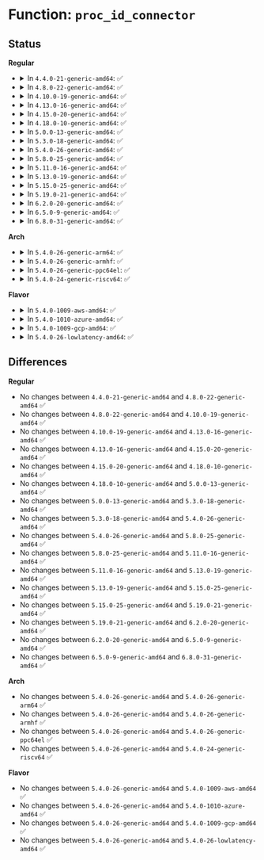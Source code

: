 # Function: <code>proc_id_connector</code>

## Status
<b>Regular</b>
<ul>
<li>
<details>
<summary>In <code>4.4.0-21-generic-amd64</code>: ✅</summary>

```c
void proc_id_connector(struct task_struct * task, int which_id)
```

```json
{
  "name": "proc_id_connector",
  "collision_type": "Unique Global",
  "inline_type": "No",
  "funcs": [
    {
      "addr": 18446744071584359088,
      "name": "proc_id_connector",
      "external": true,
      "loc": "drivers/connector/cn_proc.c:124",
      "file": "drivers/connector/cn_proc.c",
      "inline": "seen, unknown",
      "caller_inline": [],
      "caller_func": [
        "kernel/cred.c:commit_creds",
        "kernel/cred.c:commit_creds"
      ]
    }
  ],
  "symbols": [
    {
      "addr": 18446744071584359088,
      "name": "proc_id_connector",
      "section": ".text",
      "bind": "STB_GLOBAL",
      "size": 303
    }
  ]
}
```
</details>
</li>
<li>
<details>
<summary>In <code>4.8.0-22-generic-amd64</code>: ✅</summary>

```c
void proc_id_connector(struct task_struct * task, int which_id)
```

```json
{
  "name": "proc_id_connector",
  "collision_type": "Unique Global",
  "inline_type": "No",
  "funcs": [
    {
      "addr": 18446744071584693264,
      "name": "proc_id_connector",
      "external": true,
      "loc": "drivers/connector/cn_proc.c:130",
      "file": "drivers/connector/cn_proc.c",
      "inline": "seen, unknown",
      "caller_inline": [],
      "caller_func": [
        "kernel/cred.c:commit_creds",
        "kernel/cred.c:commit_creds"
      ]
    }
  ],
  "symbols": [
    {
      "addr": 18446744071584693264,
      "name": "proc_id_connector",
      "section": ".text",
      "bind": "STB_GLOBAL",
      "size": 303
    }
  ]
}
```
</details>
</li>
<li>
<details>
<summary>In <code>4.10.0-19-generic-amd64</code>: ✅</summary>

```c
void proc_id_connector(struct task_struct * task, int which_id)
```

```json
{
  "name": "proc_id_connector",
  "collision_type": "Unique Global",
  "inline_type": "No",
  "funcs": [
    {
      "addr": 18446744071584879824,
      "name": "proc_id_connector",
      "external": true,
      "loc": "drivers/connector/cn_proc.c:130",
      "file": "drivers/connector/cn_proc.c",
      "inline": "seen, unknown",
      "caller_inline": [],
      "caller_func": [
        "kernel/cred.c:commit_creds",
        "kernel/cred.c:commit_creds"
      ]
    }
  ],
  "symbols": [
    {
      "addr": 18446744071584879824,
      "name": "proc_id_connector",
      "section": ".text",
      "bind": "STB_GLOBAL",
      "size": 303
    }
  ]
}
```
</details>
</li>
<li>
<details>
<summary>In <code>4.13.0-16-generic-amd64</code>: ✅</summary>

```c
void proc_id_connector(struct task_struct * task, int which_id)
```

```json
{
  "name": "proc_id_connector",
  "collision_type": "Unique Global",
  "inline_type": "No",
  "funcs": [
    {
      "addr": 18446744071584968688,
      "name": "proc_id_connector",
      "external": true,
      "loc": "drivers/connector/cn_proc.c:130",
      "file": "drivers/connector/cn_proc.c",
      "inline": "seen, unknown",
      "caller_inline": [],
      "caller_func": [
        "kernel/cred.c:commit_creds",
        "kernel/cred.c:commit_creds"
      ]
    }
  ],
  "symbols": [
    {
      "addr": 18446744071584968688,
      "name": "proc_id_connector",
      "section": ".text",
      "bind": "STB_GLOBAL",
      "size": 292
    }
  ]
}
```
</details>
</li>
<li>
<details>
<summary>In <code>4.15.0-20-generic-amd64</code>: ✅</summary>

```c
void proc_id_connector(struct task_struct * task, int which_id)
```

```json
{
  "name": "proc_id_connector",
  "collision_type": "Unique Global",
  "inline_type": "No",
  "funcs": [
    {
      "addr": 18446744071585390032,
      "name": "proc_id_connector",
      "external": true,
      "loc": "drivers/connector/cn_proc.c:130",
      "file": "drivers/connector/cn_proc.c",
      "inline": "seen, unknown",
      "caller_inline": [],
      "caller_func": [
        "kernel/cred.c:commit_creds",
        "kernel/cred.c:commit_creds"
      ]
    }
  ],
  "symbols": [
    {
      "addr": 18446744071585390032,
      "name": "proc_id_connector",
      "section": ".text",
      "bind": "STB_GLOBAL",
      "size": 292
    }
  ]
}
```
</details>
</li>
<li>
<details>
<summary>In <code>4.18.0-10-generic-amd64</code>: ✅</summary>

```c
void proc_id_connector(struct task_struct * task, int which_id)
```

```json
{
  "name": "proc_id_connector",
  "collision_type": "Unique Global",
  "inline_type": "No",
  "funcs": [
    {
      "addr": 18446744071585633216,
      "name": "proc_id_connector",
      "external": true,
      "loc": "drivers/connector/cn_proc.c:130",
      "file": "drivers/connector/cn_proc.c",
      "inline": "seen, unknown",
      "caller_inline": [],
      "caller_func": [
        "kernel/cred.c:commit_creds",
        "kernel/cred.c:commit_creds"
      ]
    }
  ],
  "symbols": [
    {
      "addr": 18446744071585633216,
      "name": "proc_id_connector",
      "section": ".text",
      "bind": "STB_GLOBAL",
      "size": 285
    }
  ]
}
```
</details>
</li>
<li>
<details>
<summary>In <code>5.0.0-13-generic-amd64</code>: ✅</summary>

```c
void proc_id_connector(struct task_struct * task, int which_id)
```

```json
{
  "name": "proc_id_connector",
  "collision_type": "Unique Global",
  "inline_type": "No",
  "funcs": [
    {
      "addr": 18446744071585760416,
      "name": "proc_id_connector",
      "external": true,
      "loc": "drivers/connector/cn_proc.c:130",
      "file": "drivers/connector/cn_proc.c",
      "inline": "seen, unknown",
      "caller_inline": [],
      "caller_func": [
        "kernel/cred.c:commit_creds",
        "kernel/cred.c:commit_creds"
      ]
    }
  ],
  "symbols": [
    {
      "addr": 18446744071585760416,
      "name": "proc_id_connector",
      "section": ".text",
      "bind": "STB_GLOBAL",
      "size": 285
    }
  ]
}
```
</details>
</li>
<li>
<details>
<summary>In <code>5.3.0-18-generic-amd64</code>: ✅</summary>

```c
void proc_id_connector(struct task_struct * task, int which_id)
```

```json
{
  "name": "proc_id_connector",
  "collision_type": "Unique Global",
  "inline_type": "No",
  "funcs": [
    {
      "addr": 18446744071585992704,
      "name": "proc_id_connector",
      "external": true,
      "loc": "drivers/connector/cn_proc.c:116",
      "file": "drivers/connector/cn_proc.c",
      "inline": "seen, unknown",
      "caller_inline": [],
      "caller_func": [
        "kernel/cred.c:commit_creds",
        "kernel/cred.c:commit_creds"
      ]
    }
  ],
  "symbols": [
    {
      "addr": 18446744071585992704,
      "name": "proc_id_connector",
      "section": ".text",
      "bind": "STB_GLOBAL",
      "size": 281
    }
  ]
}
```
</details>
</li>
<li>
<details>
<summary>In <code>5.4.0-26-generic-amd64</code>: ✅</summary>

```c
void proc_id_connector(struct task_struct * task, int which_id)
```

```json
{
  "name": "proc_id_connector",
  "collision_type": "Unique Global",
  "inline_type": "No",
  "funcs": [
    {
      "addr": 18446744071586139680,
      "name": "proc_id_connector",
      "external": true,
      "loc": "drivers/connector/cn_proc.c:116",
      "file": "drivers/connector/cn_proc.c",
      "inline": "seen, unknown",
      "caller_inline": [],
      "caller_func": [
        "kernel/cred.c:commit_creds",
        "kernel/cred.c:commit_creds"
      ]
    }
  ],
  "symbols": [
    {
      "addr": 18446744071586139680,
      "name": "proc_id_connector",
      "section": ".text",
      "bind": "STB_GLOBAL",
      "size": 281
    }
  ]
}
```
</details>
</li>
<li>
<details>
<summary>In <code>5.8.0-25-generic-amd64</code>: ✅</summary>

```c
void proc_id_connector(struct task_struct * task, int which_id)
```

```json
{
  "name": "proc_id_connector",
  "collision_type": "Unique Global",
  "inline_type": "No",
  "funcs": [
    {
      "addr": 18446744071586895472,
      "name": "proc_id_connector",
      "external": true,
      "loc": "drivers/connector/cn_proc.c:123",
      "file": "drivers/connector/cn_proc.c",
      "inline": "seen, unknown",
      "caller_inline": [],
      "caller_func": [
        "kernel/cred.c:commit_creds",
        "kernel/cred.c:commit_creds"
      ]
    }
  ],
  "symbols": [
    {
      "addr": 18446744071586895472,
      "name": "proc_id_connector",
      "section": ".text",
      "bind": "STB_GLOBAL",
      "size": 307
    }
  ]
}
```
</details>
</li>
<li>
<details>
<summary>In <code>5.11.0-16-generic-amd64</code>: ✅</summary>

```c
void proc_id_connector(struct task_struct * task, int which_id)
```

```json
{
  "name": "proc_id_connector",
  "collision_type": "Unique Global",
  "inline_type": "No",
  "funcs": [
    {
      "addr": 18446744071586980368,
      "name": "proc_id_connector",
      "external": true,
      "loc": "drivers/connector/cn_proc.c:123",
      "file": "drivers/connector/cn_proc.c",
      "inline": "seen, unknown",
      "caller_inline": [],
      "caller_func": [
        "kernel/cred.c:commit_creds",
        "kernel/cred.c:commit_creds"
      ]
    }
  ],
  "symbols": [
    {
      "addr": 18446744071586980368,
      "name": "proc_id_connector",
      "section": ".text",
      "bind": "STB_GLOBAL",
      "size": 318
    }
  ]
}
```
</details>
</li>
<li>
<details>
<summary>In <code>5.13.0-19-generic-amd64</code>: ✅</summary>

```c
void proc_id_connector(struct task_struct * task, int which_id)
```

```json
{
  "name": "proc_id_connector",
  "collision_type": "Unique Global",
  "inline_type": "No",
  "funcs": [
    {
      "addr": 18446744071586862800,
      "name": "proc_id_connector",
      "external": true,
      "loc": "drivers/connector/cn_proc.c:123",
      "file": "drivers/connector/cn_proc.c",
      "inline": "seen, unknown",
      "caller_inline": [],
      "caller_func": [
        "kernel/cred.c:commit_creds",
        "kernel/cred.c:commit_creds"
      ]
    }
  ],
  "symbols": [
    {
      "addr": 18446744071586862800,
      "name": "proc_id_connector",
      "section": ".text",
      "bind": "STB_GLOBAL",
      "size": 318
    }
  ]
}
```
</details>
</li>
<li>
<details>
<summary>In <code>5.15.0-25-generic-amd64</code>: ✅</summary>

```c
void proc_id_connector(struct task_struct * task, int which_id)
```

```json
{
  "name": "proc_id_connector",
  "collision_type": "Unique Global",
  "inline_type": "No",
  "funcs": [
    {
      "addr": 18446744071587434576,
      "name": "proc_id_connector",
      "external": true,
      "loc": "drivers/connector/cn_proc.c:123",
      "file": "drivers/connector/cn_proc.c",
      "inline": "seen, unknown",
      "caller_inline": [],
      "caller_func": [
        "kernel/cred.c:commit_creds",
        "kernel/cred.c:commit_creds"
      ]
    }
  ],
  "symbols": [
    {
      "addr": 18446744071587434576,
      "name": "proc_id_connector",
      "section": ".text",
      "bind": "STB_GLOBAL",
      "size": 318
    }
  ]
}
```
</details>
</li>
<li>
<details>
<summary>In <code>5.19.0-21-generic-amd64</code>: ✅</summary>

```c
void proc_id_connector(struct task_struct * task, int which_id)
```

```json
{
  "name": "proc_id_connector",
  "collision_type": "Unique Global",
  "inline_type": "No",
  "funcs": [
    {
      "addr": 18446744071588750592,
      "name": "proc_id_connector",
      "external": true,
      "loc": "drivers/connector/cn_proc.c:123",
      "file": "drivers/connector/cn_proc.c",
      "inline": "seen, unknown",
      "caller_inline": [],
      "caller_func": [
        "kernel/cred.c:commit_creds",
        "kernel/cred.c:commit_creds"
      ]
    }
  ],
  "symbols": [
    {
      "addr": 18446744071588750592,
      "name": "proc_id_connector",
      "section": ".text",
      "bind": "STB_GLOBAL",
      "size": 371
    }
  ]
}
```
</details>
</li>
<li>
<details>
<summary>In <code>6.2.0-20-generic-amd64</code>: ✅</summary>

```c
void proc_id_connector(struct task_struct * task, int which_id)
```

```json
{
  "name": "proc_id_connector",
  "collision_type": "Unique Global",
  "inline_type": "No",
  "funcs": [
    {
      "addr": 18446744071590238176,
      "name": "proc_id_connector",
      "external": true,
      "loc": "drivers/connector/cn_proc.c:123",
      "file": "drivers/connector/cn_proc.c",
      "inline": "seen, unknown",
      "caller_inline": [],
      "caller_func": [
        "kernel/cred.c:commit_creds",
        "kernel/cred.c:commit_creds"
      ]
    }
  ],
  "symbols": [
    {
      "addr": 18446744071590238176,
      "name": "proc_id_connector",
      "section": ".text",
      "bind": "STB_GLOBAL",
      "size": 371
    }
  ]
}
```
</details>
</li>
<li>
<details>
<summary>In <code>6.5.0-9-generic-amd64</code>: ✅</summary>

```c
void proc_id_connector(struct task_struct * task, int which_id)
```

```json
{
  "name": "proc_id_connector",
  "collision_type": "Unique Global",
  "inline_type": "No",
  "funcs": [
    {
      "addr": 18446744071590558288,
      "name": "proc_id_connector",
      "external": true,
      "loc": "drivers/connector/cn_proc.c:123",
      "file": "drivers/connector/cn_proc.c",
      "inline": "seen, unknown",
      "caller_inline": [],
      "caller_func": [
        "kernel/cred.c:commit_creds",
        "kernel/cred.c:commit_creds"
      ]
    }
  ],
  "symbols": [
    {
      "addr": 18446744071590558288,
      "name": "proc_id_connector",
      "section": ".text",
      "bind": "STB_GLOBAL",
      "size": 371
    }
  ]
}
```
</details>
</li>
<li>
<details>
<summary>In <code>6.8.0-31-generic-amd64</code>: ✅</summary>

```c
void proc_id_connector(struct task_struct * task, int which_id)
```

```json
{
  "name": "proc_id_connector",
  "collision_type": "Unique Global",
  "inline_type": "No",
  "funcs": [
    {
      "addr": 18446744071590916224,
      "name": "proc_id_connector",
      "external": true,
      "loc": "drivers/connector/cn_proc.c:171",
      "file": "drivers/connector/cn_proc.c",
      "inline": "seen, unknown",
      "caller_inline": [],
      "caller_func": [
        "kernel/cred.c:commit_creds",
        "kernel/cred.c:commit_creds"
      ]
    }
  ],
  "symbols": [
    {
      "addr": 18446744071590916224,
      "name": "proc_id_connector",
      "section": ".text",
      "bind": "STB_GLOBAL",
      "size": 429
    }
  ]
}
```
</details>
</li>
</ul>
<b>Arch</b>
<ul>
<li>
<details>
<summary>In <code>5.4.0-26-generic-arm64</code>: ✅</summary>

```c
void proc_id_connector(struct task_struct * task, int which_id)
```

```json
{
  "name": "proc_id_connector",
  "collision_type": "Unique Global",
  "inline_type": "No",
  "funcs": [
    {
      "addr": 18446603336498930584,
      "name": "proc_id_connector",
      "external": true,
      "loc": "drivers/connector/cn_proc.c:116",
      "file": "drivers/connector/cn_proc.c",
      "inline": "seen, unknown",
      "caller_inline": [],
      "caller_func": [
        "kernel/cred.c:commit_creds",
        "kernel/cred.c:commit_creds"
      ]
    }
  ],
  "symbols": [
    {
      "addr": 18446603336498930584,
      "name": "proc_id_connector",
      "section": ".text",
      "bind": "STB_GLOBAL",
      "size": 332
    }
  ]
}
```
</details>
</li>
<li>
<details>
<summary>In <code>5.4.0-26-generic-armhf</code>: ✅</summary>

```c
void proc_id_connector(struct task_struct * task, int which_id)
```

```json
{
  "name": "proc_id_connector",
  "collision_type": "Unique Global",
  "inline_type": "No",
  "funcs": [
    {
      "addr": 3231503216,
      "name": "proc_id_connector",
      "external": true,
      "loc": "drivers/connector/cn_proc.c:116",
      "file": "drivers/connector/cn_proc.c",
      "inline": "seen, unknown",
      "caller_inline": [],
      "caller_func": [
        "kernel/cred.c:commit_creds",
        "kernel/cred.c:commit_creds"
      ]
    }
  ],
  "symbols": [
    {
      "addr": 3231503216,
      "name": "proc_id_connector",
      "section": ".text",
      "bind": "STB_GLOBAL",
      "size": 368
    }
  ]
}
```
</details>
</li>
<li>
<details>
<summary>In <code>5.4.0-26-generic-ppc64el</code>: ✅</summary>

```c
void proc_id_connector(struct task_struct * task, int which_id)
```

```json
{
  "name": "proc_id_connector",
  "collision_type": "Unique Global",
  "inline_type": "No",
  "funcs": [
    {
      "addr": 13835058055292066816,
      "name": "proc_id_connector",
      "external": true,
      "loc": "drivers/connector/cn_proc.c:116",
      "file": "drivers/connector/cn_proc.c",
      "inline": "seen, unknown",
      "caller_inline": [],
      "caller_func": [
        "kernel/cred.c:commit_creds",
        "kernel/cred.c:commit_creds"
      ]
    }
  ],
  "symbols": [
    {
      "addr": 13835058055292066816,
      "name": "proc_id_connector",
      "section": ".text",
      "bind": "STB_GLOBAL",
      "size": 412
    }
  ]
}
```
</details>
</li>
<li>
<details>
<summary>In <code>5.4.0-24-generic-riscv64</code>: ✅</summary>

```c
void proc_id_connector(struct task_struct * task, int which_id)
```

```json
{
  "name": "proc_id_connector",
  "collision_type": "Unique Global",
  "inline_type": "No",
  "funcs": [
    {
      "addr": 18446743936276318018,
      "name": "proc_id_connector",
      "external": true,
      "loc": "drivers/connector/cn_proc.c:116",
      "file": "drivers/connector/cn_proc.c",
      "inline": "seen, unknown",
      "caller_inline": [],
      "caller_func": [
        "kernel/cred.c:commit_creds",
        "kernel/cred.c:commit_creds"
      ]
    }
  ],
  "symbols": [
    {
      "addr": 18446743936276318018,
      "name": "proc_id_connector",
      "section": ".text",
      "bind": "STB_GLOBAL",
      "size": 300
    }
  ]
}
```
</details>
</li>
</ul>
<b>Flavor</b>
<ul>
<li>
<details>
<summary>In <code>5.4.0-1009-aws-amd64</code>: ✅</summary>

```c
void proc_id_connector(struct task_struct * task, int which_id)
```

```json
{
  "name": "proc_id_connector",
  "collision_type": "Unique Global",
  "inline_type": "No",
  "funcs": [
    {
      "addr": 18446744071585900048,
      "name": "proc_id_connector",
      "external": true,
      "loc": "drivers/connector/cn_proc.c:116",
      "file": "drivers/connector/cn_proc.c",
      "inline": "seen, unknown",
      "caller_inline": [],
      "caller_func": [
        "kernel/cred.c:commit_creds",
        "kernel/cred.c:commit_creds"
      ]
    }
  ],
  "symbols": [
    {
      "addr": 18446744071585900048,
      "name": "proc_id_connector",
      "section": ".text",
      "bind": "STB_GLOBAL",
      "size": 281
    }
  ]
}
```
</details>
</li>
<li>
<details>
<summary>In <code>5.4.0-1010-azure-amd64</code>: ✅</summary>

```c
void proc_id_connector(struct task_struct * task, int which_id)
```

```json
{
  "name": "proc_id_connector",
  "collision_type": "Unique Global",
  "inline_type": "No",
  "funcs": [
    {
      "addr": 18446744071585759824,
      "name": "proc_id_connector",
      "external": true,
      "loc": "drivers/connector/cn_proc.c:116",
      "file": "drivers/connector/cn_proc.c",
      "inline": "seen, unknown",
      "caller_inline": [],
      "caller_func": [
        "kernel/cred.c:commit_creds",
        "kernel/cred.c:commit_creds"
      ]
    }
  ],
  "symbols": [
    {
      "addr": 18446744071585759824,
      "name": "proc_id_connector",
      "section": ".text",
      "bind": "STB_GLOBAL",
      "size": 281
    }
  ]
}
```
</details>
</li>
<li>
<details>
<summary>In <code>5.4.0-1009-gcp-amd64</code>: ✅</summary>

```c
void proc_id_connector(struct task_struct * task, int which_id)
```

```json
{
  "name": "proc_id_connector",
  "collision_type": "Unique Global",
  "inline_type": "No",
  "funcs": [
    {
      "addr": 18446744071586089696,
      "name": "proc_id_connector",
      "external": true,
      "loc": "drivers/connector/cn_proc.c:116",
      "file": "drivers/connector/cn_proc.c",
      "inline": "seen, unknown",
      "caller_inline": [],
      "caller_func": [
        "kernel/cred.c:commit_creds",
        "kernel/cred.c:commit_creds"
      ]
    }
  ],
  "symbols": [
    {
      "addr": 18446744071586089696,
      "name": "proc_id_connector",
      "section": ".text",
      "bind": "STB_GLOBAL",
      "size": 281
    }
  ]
}
```
</details>
</li>
<li>
<details>
<summary>In <code>5.4.0-26-lowlatency-amd64</code>: ✅</summary>

```c
void proc_id_connector(struct task_struct * task, int which_id)
```

```json
{
  "name": "proc_id_connector",
  "collision_type": "Unique Global",
  "inline_type": "No",
  "funcs": [
    {
      "addr": 18446744071586198080,
      "name": "proc_id_connector",
      "external": true,
      "loc": "drivers/connector/cn_proc.c:116",
      "file": "drivers/connector/cn_proc.c",
      "inline": "seen, unknown",
      "caller_inline": [],
      "caller_func": [
        "kernel/cred.c:commit_creds",
        "kernel/cred.c:commit_creds"
      ]
    }
  ],
  "symbols": [
    {
      "addr": 18446744071586198080,
      "name": "proc_id_connector",
      "section": ".text",
      "bind": "STB_GLOBAL",
      "size": 341
    }
  ]
}
```
</details>
</li>
</ul>

## Differences
<b>Regular</b>
<ul>
<li>
No changes between <code>4.4.0-21-generic-amd64</code> and <code>4.8.0-22-generic-amd64</code> ✅
</li>
<li>
No changes between <code>4.8.0-22-generic-amd64</code> and <code>4.10.0-19-generic-amd64</code> ✅
</li>
<li>
No changes between <code>4.10.0-19-generic-amd64</code> and <code>4.13.0-16-generic-amd64</code> ✅
</li>
<li>
No changes between <code>4.13.0-16-generic-amd64</code> and <code>4.15.0-20-generic-amd64</code> ✅
</li>
<li>
No changes between <code>4.15.0-20-generic-amd64</code> and <code>4.18.0-10-generic-amd64</code> ✅
</li>
<li>
No changes between <code>4.18.0-10-generic-amd64</code> and <code>5.0.0-13-generic-amd64</code> ✅
</li>
<li>
No changes between <code>5.0.0-13-generic-amd64</code> and <code>5.3.0-18-generic-amd64</code> ✅
</li>
<li>
No changes between <code>5.3.0-18-generic-amd64</code> and <code>5.4.0-26-generic-amd64</code> ✅
</li>
<li>
No changes between <code>5.4.0-26-generic-amd64</code> and <code>5.8.0-25-generic-amd64</code> ✅
</li>
<li>
No changes between <code>5.8.0-25-generic-amd64</code> and <code>5.11.0-16-generic-amd64</code> ✅
</li>
<li>
No changes between <code>5.11.0-16-generic-amd64</code> and <code>5.13.0-19-generic-amd64</code> ✅
</li>
<li>
No changes between <code>5.13.0-19-generic-amd64</code> and <code>5.15.0-25-generic-amd64</code> ✅
</li>
<li>
No changes between <code>5.15.0-25-generic-amd64</code> and <code>5.19.0-21-generic-amd64</code> ✅
</li>
<li>
No changes between <code>5.19.0-21-generic-amd64</code> and <code>6.2.0-20-generic-amd64</code> ✅
</li>
<li>
No changes between <code>6.2.0-20-generic-amd64</code> and <code>6.5.0-9-generic-amd64</code> ✅
</li>
<li>
No changes between <code>6.5.0-9-generic-amd64</code> and <code>6.8.0-31-generic-amd64</code> ✅
</li>
</ul>
<b>Arch</b>
<ul>
<li>
No changes between <code>5.4.0-26-generic-amd64</code> and <code>5.4.0-26-generic-arm64</code> ✅
</li>
<li>
No changes between <code>5.4.0-26-generic-amd64</code> and <code>5.4.0-26-generic-armhf</code> ✅
</li>
<li>
No changes between <code>5.4.0-26-generic-amd64</code> and <code>5.4.0-26-generic-ppc64el</code> ✅
</li>
<li>
No changes between <code>5.4.0-26-generic-amd64</code> and <code>5.4.0-24-generic-riscv64</code> ✅
</li>
</ul>
<b>Flavor</b>
<ul>
<li>
No changes between <code>5.4.0-26-generic-amd64</code> and <code>5.4.0-1009-aws-amd64</code> ✅
</li>
<li>
No changes between <code>5.4.0-26-generic-amd64</code> and <code>5.4.0-1010-azure-amd64</code> ✅
</li>
<li>
No changes between <code>5.4.0-26-generic-amd64</code> and <code>5.4.0-1009-gcp-amd64</code> ✅
</li>
<li>
No changes between <code>5.4.0-26-generic-amd64</code> and <code>5.4.0-26-lowlatency-amd64</code> ✅
</li>
</ul>
